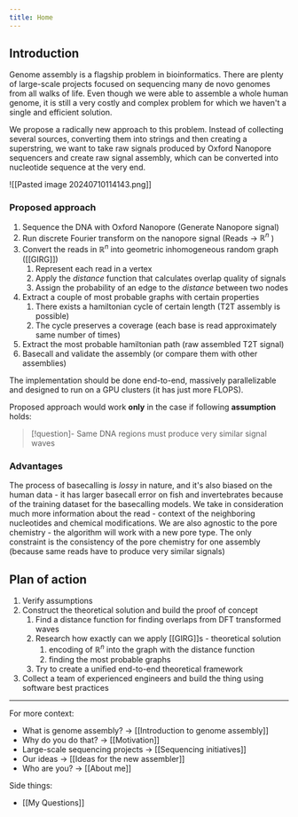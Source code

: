 ```yaml
---
title: Home
---
```

## Introduction
Genome assembly is a flagship problem in bioinformatics. There are plenty of large-scale projects focused on sequencing many de novo genomes from all walks of life. Even though we were able to assemble a whole human genome, it is still a very costly and complex problem for which we haven't a single and efficient solution.

We propose a radically new approach to this problem. Instead of collecting several sources, converting them into strings and then creating a superstring, we want to take raw signals produced by Oxford Nanopore sequencers and create raw signal assembly, which can be converted into nucleotide sequence at the very end.

![[Pasted image 20240710114143.png]]

### Proposed approach
1. Sequence the DNA with Oxford Nanopore (Generate Nanopore signal)
2. Run discrete Fourier transform on the nanopore signal (Reads → $\mathbb{R}^n$ )
3. Convert the reads in $\mathbb{R}^n$ into geometric inhomogeneous random graph ([[GIRG]])
	1. Represent each read in a vertex
	2. Apply the *distance* function that calculates overlap quality of signals
	3. Assign the probability of an edge to the *distance* between two nodes
4. Extract a couple of most probable graphs with certain properties
	1. There exists a hamiltonian cycle of certain length (T2T assembly is possible)
	2. The cycle preserves a coverage (each base is read approximately same number of times)
5. Extract the most probable hamiltonian path (raw assembled T2T signal)
6. Basecall and validate the assembly (or compare them with other assemblies)

The implementation should be done end-to-end, massively parallelizable and designed to run on a GPU clusters (it has just more FLOPS).

Proposed approach would work **only** in the case if following **assumption** holds:
> [!question]-   Same DNA regions must produce very similar signal waves

### Advantages
The process of basecalling is *lossy* in nature, and it's also biased on the human data - it has larger basecall error on fish and invertebrates because of the training dataset for the basecalling models. We take in consideration much more information about the read - context of the neighboring nucleotides and chemical modifications. We are also agnostic to the pore chemistry - the algorithm will work with a new pore type. The only constraint is the consistency of the pore chemistry for one assembly (because same reads have to produce very similar signals)

## Plan of action
1. Verify assumptions
2. Construct the theoretical solution and build the proof of concept
	1. Find a distance function for finding overlaps from DFT transformed waves
	2. Research how exactly can we apply [[GIRG]]s - theoretical solution
		1. encoding of $\mathbb{R}^n$ into the graph with the distance function
		2. finding the most probable graphs
	3. Try to create a unified end-to-end theoretical framework
3. Collect a team of experienced engineers and build the thing using software best practices


___
For more context:
- What is genome assembly? → [[Introduction to genome assembly]]
- Why do you do that? → [[Motivation]]
- Large-scale sequencing projects → [[Sequencing initiatives]]
- Our ideas → [[Ideas for the new assembler]]
- Who are you? → [[About me]]

Side things:
- [[My Questions]]
